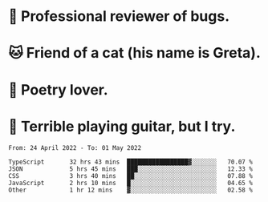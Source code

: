# 🐛 Professional reviewer of bugs.
# 🐱 Friend of a cat (his name is Greta).
# 📜 Poetry lover.
# 🎸 Terrible playing guitar, but I try.

<!--START_SECTION:waka-->

```text
From: 24 April 2022 - To: 01 May 2022

TypeScript       32 hrs 43 mins  █████████████████▓░░░░░░░   70.07 %
JSON             5 hrs 45 mins   ███░░░░░░░░░░░░░░░░░░░░░░   12.33 %
CSS              3 hrs 40 mins   ██░░░░░░░░░░░░░░░░░░░░░░░   07.88 %
JavaScript       2 hrs 10 mins   █░░░░░░░░░░░░░░░░░░░░░░░░   04.65 %
Other            1 hr 12 mins    ▓░░░░░░░░░░░░░░░░░░░░░░░░   02.58 %
```

<!--END_SECTION:waka-->
